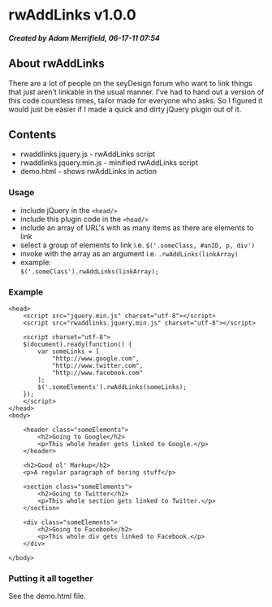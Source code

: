 # rwAddLinks v1.0.0 #
##### Created by Adam Merrifield, 06-17-11 07:54 #####

## About rwAddLinks ##

There are a lot of people on the seyDesign forum who want to link things that just aren't linkable in the usual manner. I've had to hand out a version of this code countless times, tailor made for everyone who asks. So I figured it would just be easier if I made a quick and dirty jQuery plugin out of it.

## Contents ##

* rwaddlinks.jquery.js - rwAddLinks script
* rwaddlinks.jquery.min.js - minified rwAddLinks script
* demo.html - shows rwAddLinks in action

### Usage ###

- include jQuery in the `<head/>`
- include this plugin code in the `<head/>`
- include an array of URL's with as many items as
	there are elements to link
- select a group of elements to link i.e. `$('.someClass, #anID, p, div')`
- invoke with the array as an argument i.e. `.rwAddLinks(linkArray)`
- example:   
	`$('.someClass').rwAddLinks(linkArray);`

### Example ###
	
	<head>
		<script src="jquery.min.js" charset="utf-8"></script>
		<script src="rwaddlinks.jquery.min.js" charset="utf-8"></script>

		<script charset="utf-8">
		$(document).ready(function() {
			var someLinks = [
				"http://www.google.com",
				"http://www.twitter.com",
				"http://www.facebook.com"
			];
			$('.someElements').rwAddLinks(someLinks);
		});
		</script>
	</head>
	<body>
	
		<header class="someElements">
			<h2>Going to Google</h2>
			<p>This whole header gets linked to Google.</p>
		</header>

		<h2>Good ol' Markup</h2>
		<p>A regular paragraph of boring stuff</p>
		
		<section class="someElements">
			<h2>Going to Twitter</h2>
			<p>This whole section gets linked to Twitter.</p>
		</section>
		
		<div class="someElements">
			<h2>Going to Facebook</h2>
			<p>This whole div gets linked to Facebook.</p>
		</div>

	</body>



### Putting it all together ###

See the demo.html file.